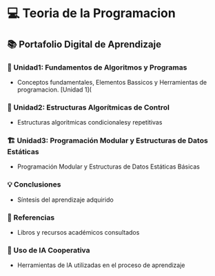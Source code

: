 # 💻 Teoria de la Programacion

## 📚 Portafolio Digital de Aprendizaje

### 🧠 Unidad1: Fundamentos de Algoritmos y Programas
* Conceptos fundamentales, Elementos Bassicos y Herramientas de programacion.
[Unidad 1](

### 🔄 Unidad2: Estructuras Algorítmicas de Control
*   Estructuras algoritmicas condicionalesy repetitivas 

### 🏗️ Unidad3: Programación Modular y Estructuras de Datos Estáticas
* Programación Modular y Estructuras de Datos Estáticas Básicas 

### 💡 Conclusiones
* Síntesis del aprendizaje adquirido 

### 📖 Referencias
* Libros y recursos académicos consultados

### 🤖 Uso de IA Cooperativa
* Herramientas de IA utilizadas en el proceso de aprendizaje
